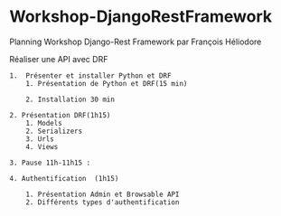# Workshop-DjangoRestFramework

Planning Workshop Django-Rest Framework par François Héliodore

Réaliser une API avec DRF

    1.  Présenter et installer Python et DRF
        1. Présentation de Python et DRF(15 min)
 
        2. Installation 30 min
        
    2. Présentation DRF(1h15)
        1. Models
        2. Serializers
        3. Urls
        4. Views
        
    3. Pause 11h-11h15 : 
    
    4. Authentification  (1h15)
    
        1. Présentation Admin et Browsable API
        2. Différents types d'authentification
           
